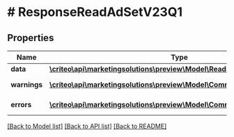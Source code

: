 # # ResponseReadAdSetV23Q1

## Properties

Name | Type | Description | Notes
------------ | ------------- | ------------- | -------------
**data** | [**\criteo\api\marketingsolutions\preview\Model\ReadModelReadAdSetV23Q1**](ReadModelReadAdSetV23Q1.md) |  | [optional]
**warnings** | [**\criteo\api\marketingsolutions\preview\Model\CommonProblem[]**](CommonProblem.md) |  | [optional] [readonly]
**errors** | [**\criteo\api\marketingsolutions\preview\Model\CommonProblem[]**](CommonProblem.md) |  | [optional] [readonly]

[[Back to Model list]](../../README.md#models) [[Back to API list]](../../README.md#endpoints) [[Back to README]](../../README.md)
